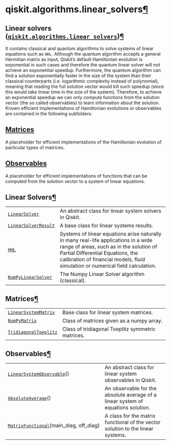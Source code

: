 <span id="qiskit-algorithms-linear-solvers" />

# qiskit.algorithms.linear\_solvers[¶](#module-qiskit.algorithms.linear_solvers "Permalink to this headline")

## Linear solvers ([`qiskit.algorithms.linear_solvers`](#module-qiskit.algorithms.linear_solvers "qiskit.algorithms.linear_solvers"))[¶](#linear-solvers-qiskit-algorithms-linear-solvers "Permalink to this headline")

It contains classical and quantum algorithms to solve systems of linear equations such as `HHL`. Although the quantum algorithm accepts a general Hermitian matrix as input, Qiskit’s default Hamiltonian evolution is exponential in such cases and therefore the quantum linear solver will not achieve an exponential speedup. Furthermore, the quantum algorithm can find a solution exponentially faster in the size of the system than their classical counterparts (i.e. logarithmic complexity instead of polynomial), meaning that reading the full solution vector would kill such speedup (since this would take linear time in the size of the system). Therefore, to achieve an exponential speedup we can only compute functions from the solution vector (the so called observables) to learn information about the solution. Known efficient implementations of Hamiltonian evolutions or observables are contained in the following subfolders:

## [Matrices](#matrices)

A placeholder for efficient implementations of the Hamiltonian evolution of particular types of matrices.

## [Observables](#observables)

A placeholder for efficient implementations of functions that can be computed from the solution vector to a system of linear equations.

## Linear Solvers[¶](#linear-solvers "Permalink to this headline")

|                                                                                                                                   |                                                                                                                                                                                                                                                       |
| --------------------------------------------------------------------------------------------------------------------------------- | ----------------------------------------------------------------------------------------------------------------------------------------------------------------------------------------------------------------------------------------------------- |
| [`LinearSolver`](qiskit.algorithms.linear_solvers.LinearSolver "qiskit.algorithms.linear_solvers.LinearSolver")                   | An abstract class for linear system solvers in Qiskit.                                                                                                                                                                                                |
| [`LinearSolverResult`](qiskit.algorithms.linear_solvers.LinearSolverResult "qiskit.algorithms.linear_solvers.LinearSolverResult") | A base class for linear systems results.                                                                                                                                                                                                              |
| [`HHL`](qiskit.algorithms.linear_solvers.HHL "qiskit.algorithms.linear_solvers.HHL")                                              | Systems of linear equations arise naturally in many real-life applications in a wide range of areas, such as in the solution of Partial Differential Equations, the calibration of financial models, fluid simulation or numerical field calculation. |
| [`NumPyLinearSolver`](qiskit.algorithms.linear_solvers.NumPyLinearSolver "qiskit.algorithms.linear_solvers.NumPyLinearSolver")    | The Numpy Linear Solver algorithm (classical).                                                                                                                                                                                                        |

## Matrices[¶](#matrices "Permalink to this headline")

|                                                                                                                                      |                                                   |
| ------------------------------------------------------------------------------------------------------------------------------------ | ------------------------------------------------- |
| [`LinearSystemMatrix`](qiskit.algorithms.linear_solvers.LinearSystemMatrix "qiskit.algorithms.linear_solvers.LinearSystemMatrix")    | Base class for linear system matrices.            |
| [`NumPyMatrix`](qiskit.algorithms.linear_solvers.NumPyMatrix "qiskit.algorithms.linear_solvers.NumPyMatrix")                         | Class of matrices given as a numpy array.         |
| [`TridiagonalToeplitz`](qiskit.algorithms.linear_solvers.TridiagonalToeplitz "qiskit.algorithms.linear_solvers.TridiagonalToeplitz") | Class of tridiagonal Toeplitz symmetric matrices. |

## Observables[¶](#observables "Permalink to this headline")

|                                                                                                                                                    |                                                                                  |
| -------------------------------------------------------------------------------------------------------------------------------------------------- | -------------------------------------------------------------------------------- |
| [`LinearSystemObservable`](qiskit.algorithms.linear_solvers.LinearSystemObservable "qiskit.algorithms.linear_solvers.LinearSystemObservable")()    | An abstract class for linear system observables in Qiskit.                       |
| [`AbsoluteAverage`](qiskit.algorithms.linear_solvers.AbsoluteAverage "qiskit.algorithms.linear_solvers.AbsoluteAverage")()                         | An observable for the absolute average of a linear system of equations solution. |
| [`MatrixFunctional`](qiskit.algorithms.linear_solvers.MatrixFunctional "qiskit.algorithms.linear_solvers.MatrixFunctional")(main\_diag, off\_diag) | A class for the matrix functional of the vector solution to the linear systems.  |
